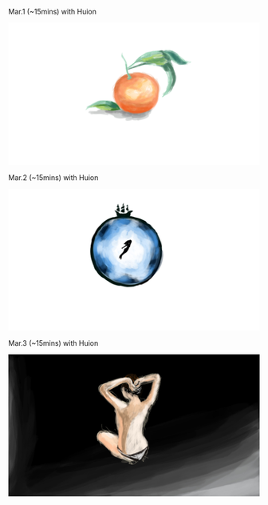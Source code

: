 Mar.1 (~15mins) with Huion

![Orange](1.jpg)

Mar.2 (~15mins) with Huion

![World](2.jpg)

Mar.3 (~15mins) with Huion

![Back](3.jpg)

